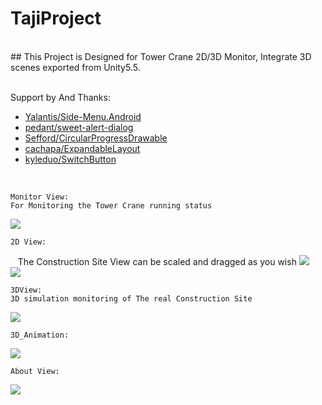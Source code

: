 # TajiProject
<br>
## This Project is Designed for Tower Crane 2D/3D Monitor, Integrate 3D scenes exported from Unity5.5.
<br><br>

Support by And Thanks:<br>

* [Yalantis/Side-Menu.Android](https://github.com/Yalantis/Side-Menu.Android)
* [pedant/sweet-alert-dialog](https://github.com/pedant/sweet-alert-dialog)
* [Sefford/CircularProgressDrawable](https://github.com/Sefford/CircularProgressDrawable)
* [cachapa/ExpandableLayout](https://github.com/cachapa/ExpandableLayout)
* [kyleduo/SwitchButton](https://github.com/kyleduo/SwitchButton)

<br>

    Monitor View:
    For Monitoring the Tower Crane running status
![](https://github.com/uCloudCastle/TajiProject/raw/master/githubImg/monitor.png)

    2D View:
    The Construction Site View can be scaled and dragged as you wish
![](https://github.com/uCloudCastle/TajiProject/raw/master/githubImg/2d_1.png)
<br>
![](https://github.com/uCloudCastle/TajiProject/raw/master/githubImg/2d_2.png)

    3DView:
    3D simulation monitoring of The real Construction Site
![](https://github.com/uCloudCastle/TajiProject/raw/master/githubImg/3d.png)

    3D_Animation:
![](https://github.com/uCloudCastle/TajiProject/raw/master/githubImg/3d_animation.gif)

    About View:
![](https://github.com/uCloudCastle/TajiProject/raw/master/githubImg/about.png)
